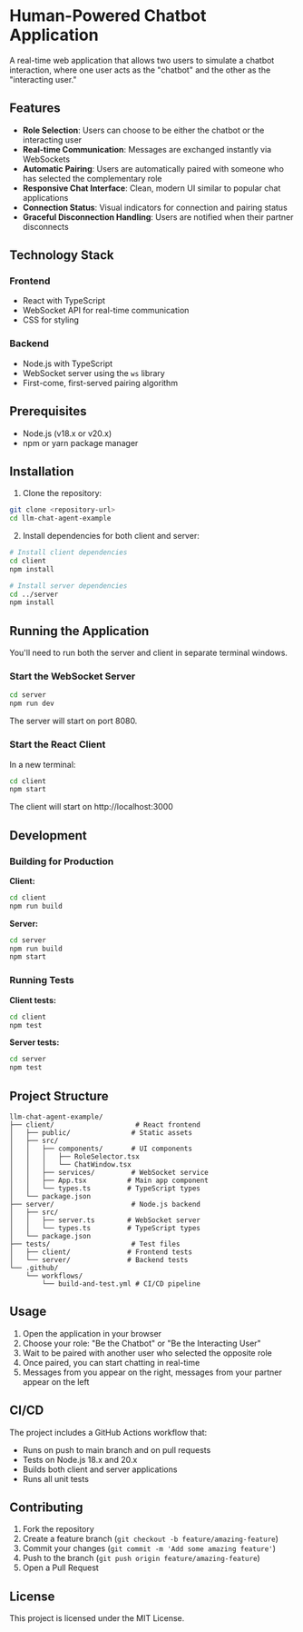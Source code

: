 # Human-Powered Chatbot Application

A real-time web application that allows two users to simulate a chatbot interaction, where one user acts as the "chatbot" and the other as the "interacting user."

## Features

- **Role Selection**: Users can choose to be either the chatbot or the interacting user
- **Real-time Communication**: Messages are exchanged instantly via WebSockets
- **Automatic Pairing**: Users are automatically paired with someone who has selected the complementary role
- **Responsive Chat Interface**: Clean, modern UI similar to popular chat applications
- **Connection Status**: Visual indicators for connection and pairing status
- **Graceful Disconnection Handling**: Users are notified when their partner disconnects

## Technology Stack

### Frontend
- React with TypeScript
- WebSocket API for real-time communication
- CSS for styling

### Backend
- Node.js with TypeScript
- WebSocket server using the `ws` library
- First-come, first-served pairing algorithm

## Prerequisites

- Node.js (v18.x or v20.x)
- npm or yarn package manager

## Installation

1. Clone the repository:
```bash
git clone <repository-url>
cd llm-chat-agent-example
```

2. Install dependencies for both client and server:

```bash
# Install client dependencies
cd client
npm install

# Install server dependencies
cd ../server
npm install
```

## Running the Application

You'll need to run both the server and client in separate terminal windows.

### Start the WebSocket Server

```bash
cd server
npm run dev
```

The server will start on port 8080.

### Start the React Client

In a new terminal:

```bash
cd client
npm start
```

The client will start on http://localhost:3000

## Development

### Building for Production

**Client:**
```bash
cd client
npm run build
```

**Server:**
```bash
cd server
npm run build
npm start
```

### Running Tests

**Client tests:**
```bash
cd client
npm test
```

**Server tests:**
```bash
cd server
npm test
```

## Project Structure

```
llm-chat-agent-example/
├── client/                    # React frontend
│   ├── public/               # Static assets
│   ├── src/
│   │   ├── components/       # UI components
│   │   │   ├── RoleSelector.tsx
│   │   │   └── ChatWindow.tsx
│   │   ├── services/         # WebSocket service
│   │   ├── App.tsx          # Main app component
│   │   └── types.ts         # TypeScript types
│   └── package.json
├── server/                   # Node.js backend
│   ├── src/
│   │   ├── server.ts        # WebSocket server
│   │   └── types.ts         # TypeScript types
│   └── package.json
├── tests/                    # Test files
│   ├── client/              # Frontend tests
│   └── server/              # Backend tests
└── .github/
    └── workflows/
        └── build-and-test.yml # CI/CD pipeline
```

## Usage

1. Open the application in your browser
2. Choose your role: "Be the Chatbot" or "Be the Interacting User"
3. Wait to be paired with another user who selected the opposite role
4. Once paired, you can start chatting in real-time
5. Messages from you appear on the right, messages from your partner appear on the left

## CI/CD

The project includes a GitHub Actions workflow that:
- Runs on push to main branch and on pull requests
- Tests on Node.js 18.x and 20.x
- Builds both client and server applications
- Runs all unit tests

## Contributing

1. Fork the repository
2. Create a feature branch (`git checkout -b feature/amazing-feature`)
3. Commit your changes (`git commit -m 'Add some amazing feature'`)
4. Push to the branch (`git push origin feature/amazing-feature`)
5. Open a Pull Request

## License

This project is licensed under the MIT License.